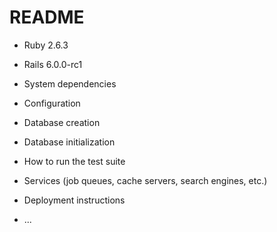 # README

* Ruby 2.6.3
* Rails 6.0.0-rc1

* System dependencies

* Configuration

* Database creation

* Database initialization

* How to run the test suite

* Services (job queues, cache servers, search engines, etc.)

* Deployment instructions

* ...
